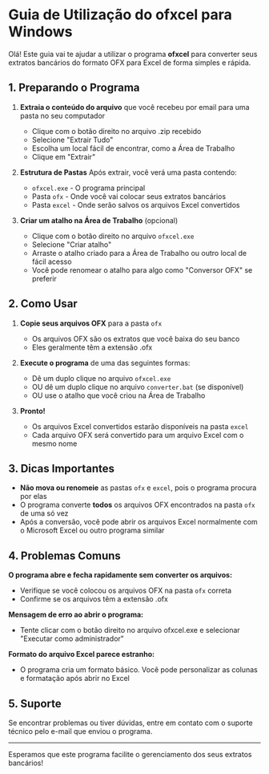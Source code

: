 # Guia de Utilização do ofxcel para Windows

Olá! Este guia vai te ajudar a utilizar o programa **ofxcel** para converter seus extratos bancários do formato OFX para Excel de forma simples e rápida.

## 1. Preparando o Programa

1. **Extraia o conteúdo do arquivo** que você recebeu por email para uma pasta no seu computador
   - Clique com o botão direito no arquivo .zip recebido
   - Selecione "Extrair Tudo"
   - Escolha um local fácil de encontrar, como a Área de Trabalho
   - Clique em "Extrair"

2. **Estrutura de Pastas**
   Após extrair, você verá uma pasta contendo:
   - `ofxcel.exe` - O programa principal
   - Pasta `ofx` - Onde você vai colocar seus extratos bancários
   - Pasta `excel` - Onde serão salvos os arquivos Excel convertidos

3. **Criar um atalho na Área de Trabalho** (opcional)
   - Clique com o botão direito no arquivo `ofxcel.exe`
   - Selecione "Criar atalho"
   - Arraste o atalho criado para a Área de Trabalho ou outro local de fácil acesso
   - Você pode renomear o atalho para algo como "Conversor OFX" se preferir

## 2. Como Usar

1. **Copie seus arquivos OFX** para a pasta `ofx`
   - Os arquivos OFX são os extratos que você baixa do seu banco
   - Eles geralmente têm a extensão .ofx

2. **Execute o programa** de uma das seguintes formas:
   - Dê um duplo clique no arquivo `ofxcel.exe` 
   - OU dê um duplo clique no arquivo `converter.bat` (se disponível)
   - OU use o atalho que você criou na Área de Trabalho

3. **Pronto!** 
   - Os arquivos Excel convertidos estarão disponíveis na pasta `excel`
   - Cada arquivo OFX será convertido para um arquivo Excel com o mesmo nome

## 3. Dicas Importantes

- **Não mova ou renomeie** as pastas `ofx` e `excel`, pois o programa procura por elas
- O programa converte **todos** os arquivos OFX encontrados na pasta `ofx` de uma só vez
- Após a conversão, você pode abrir os arquivos Excel normalmente com o Microsoft Excel ou outro programa similar

## 4. Problemas Comuns

**O programa abre e fecha rapidamente sem converter os arquivos:**
- Verifique se você colocou os arquivos OFX na pasta `ofx` correta
- Confirme se os arquivos têm a extensão .ofx

**Mensagem de erro ao abrir o programa:**
- Tente clicar com o botão direito no arquivo ofxcel.exe e selecionar "Executar como administrador"

**Formato do arquivo Excel parece estranho:**
- O programa cria um formato básico. Você pode personalizar as colunas e formatação após abrir no Excel

## 5. Suporte

Se encontrar problemas ou tiver dúvidas, entre em contato com o suporte técnico pelo e-mail que enviou o programa.

---

Esperamos que este programa facilite o gerenciamento dos seus extratos bancários! 
